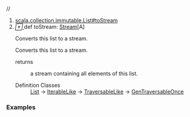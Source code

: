 //
<ol>
<li><a href="https://www.scala-lang.org/api/2.12.3/scala/collection/immutable/List.html#toStream:scala.collection.immutable.Stream[A]">scala.collection.immutable.List#toStream</a></li>
<li name="scala.collection.immutable.List#toStream" visbl="pub" class="indented0 " data-isabs="false" fullcomment="yes" group="Ungrouped"> <a id="toStream:scala.collection.immutable.Stream[A]"></a><a id="toStream:Stream[A]"></a> <span class="permalink"> <a href="../../../scala/collection/immutable/List.html#toStream:scala.collection.immutable.Stream[A]" title="Permalink"> <i class="material-icons"></i> </a> </span> <span class="modifier_kind"> <span class="modifier"></span> <span class="kind">def</span> </span> <span class="symbol"> <span class="name">toStream</span><span class="result">: <a href="Stream.html" class="extype" name="scala.collection.immutable.Stream">Stream</a>[<span class="extype" name="scala.collection.immutable.List.A">A</span>]</span> </span> <p class="shortcomment cmt">Converts this list to a stream.</p>
 <div class="fullcomment">
  <div class="comment cmt">
   <p>Converts this list to a stream.</p>
  </div>
  <dl class="paramcmts block">
   <dt>
    returns
   </dt>
   <dd class="cmt">
    <p>a stream containing all elements of this list.</p>
   </dd>
  </dl>
  <dl class="attributes block"> 
   <dt>
    Definition Classes
   </dt>
   <dd>
    <a href="" class="extype" name="scala.collection.immutable.List">List</a> → 
    <a href="../IterableLike.html" class="extype" name="scala.collection.IterableLike">IterableLike</a> → 
    <a href="../TraversableLike.html" class="extype" name="scala.collection.TraversableLike">TraversableLike</a> → 
    <a href="../GenTraversableOnce.html" class="extype" name="scala.collection.GenTraversableOnce">GenTraversableOnce</a>
   </dd>
  </dl>
 </div> </li>
        </ol>


### Examples



